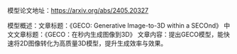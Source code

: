 模型论文地址：https://arxiv.org/abs/2405.20327

模型概述：文章标题：《GECO: Generative Image-to-3D within a SECOnd》
中文文章标题：《GECO：在秒内生成图像到3D》
文章内容：提出GECO模型，能快速将2D图像转化为高质量3D模型，提升生成效率与效果。
